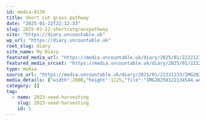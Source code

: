 ```yaml
---
id: media-4139
title: Short cut grass pathway
date: "2025-01-22T22:12:33"
slug: 2025-01-22-shortcutgrasspathway
site: "https://diary.uncountable.uk"
wp_url: "https://diary.uncountable.uk"
root_slug: diary
site_name: My Diary
featured_media_url: "https://media.uncountable.uk/diary/2025/01/22221233/IMG20250122134544.webp"
featured_media_srcset: "https://media.uncountable.uk/diary/2025/01/22221233/IMG20250122134544-300x169.webp 300w, https://media.uncountable.uk/diary/2025/01/22221233/IMG20250122134544-1024x576.webp 1024w, https://media.uncountable.uk/diary/2025/01/22221233/IMG20250122134544-150x150.webp 150w, https://media.uncountable.uk/diary/2025/01/22221233/IMG20250122134544-640x360.webp 640w, https://media.uncountable.uk/diary/2025/01/22221233/IMG20250122134544.webp 2000w"
type: media
source_url: "https://media.uncountable.uk/diary/2025/01/22221233/IMG20250122134544.webp"
media_details: {"width":2000,"height":1125,"file":"IMG20250122134544.webp","filesize":190452,"sizes":{"medium":{"file":"IMG20250122134544-300x169.webp","width":300,"height":169,"filesize":16776,"mime_type":"image/webp","source_url":"https://media.uncountable.uk/diary/2025/01/22221233/IMG20250122134544-300x169.webp"},"large":{"file":"IMG20250122134544-1024x576.webp","width":1024,"height":576,"filesize":202186,"mime_type":"image/webp","source_url":"https://media.uncountable.uk/diary/2025/01/22221233/IMG20250122134544-1024x576.webp"},"thumbnail":{"file":"IMG20250122134544-150x150.webp","width":150,"height":150,"filesize":7736,"mime_type":"image/webp","source_url":"https://media.uncountable.uk/diary/2025/01/22221233/IMG20250122134544-150x150.webp"},"mobwidth":{"file":"IMG20250122134544-640x360.webp","width":640,"height":360,"filesize":77428,"mime_type":"image/webp","source_url":"https://media.uncountable.uk/diary/2025/01/22221233/IMG20250122134544-640x360.webp"},"full":{"file":"IMG20250122134544.webp","width":2000,"height":1125,"mime_type":"image/webp","source_url":"https://media.uncountable.uk/diary/2025/01/22221233/IMG20250122134544.webp"}},"image_meta":{"aperture":"0","credit":"","camera":"","caption":"","created_timestamp":"0","copyright":"","focal_length":"0","iso":"0","shutter_speed":"0","title":"","orientation":"0","keywords":[]}}
category: []
tag:
  - name: 2023-seed-harvesting
    slug: 2023-seed-harvesting
    id: 5
---
```


